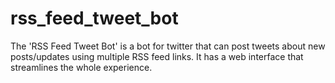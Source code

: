 # rss_feed_tweet_bot
The 'RSS Feed Tweet Bot'  is a bot for twitter that can post tweets about new posts/updates using multiple RSS feed links. It has a web interface that streamlines the whole experience.
